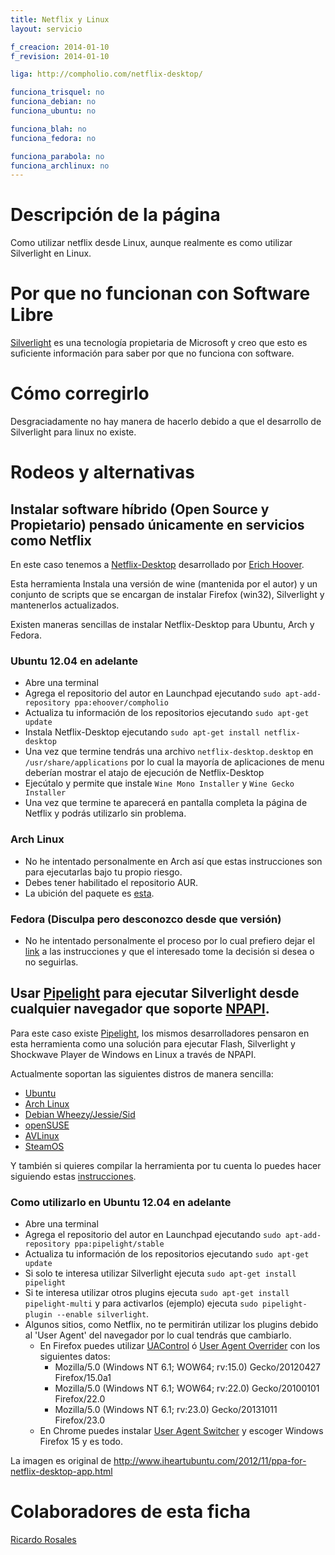```yaml
---
title: Netflix y Linux
layout: servicio

f_creacion: 2014-01-10
f_revision: 2014-01-10

liga: http://compholio.com/netflix-desktop/

funciona_trisquel: no
funciona_debian: no
funciona_ubuntu: no

funciona_blah: no
funciona_fedora: no

funciona_parabola: no
funciona_archlinux: no
---
```


# Descripción de la página

Como utilizar netflix desde Linux, aunque realmente es como utilizar Silverlight en Linux.

# Por que no funcionan con Software Libre

[Silverlight](http://www.microsoft.com/silverlight/) es una tecnología propietaria de Microsoft y creo que esto es suficiente información para saber por que no funciona con software.

# Cómo corregirlo

Desgraciadamente no hay manera de hacerlo debido a que el desarrollo de Silverlight para linux no existe.

# Rodeos y alternativas

## Instalar software híbrido (Open Source y Propietario) pensado únicamente en servicios como Netflix

En este caso tenemos a [Netflix-Desktop](http://www.webupd8.org/2012/11/how-to-use-netflix-in-ubuntu-through.html) desarrollado por [Erich Hoover](https://plus.google.com/+ErichHoover).

Esta herramienta Instala una versión de wine (mantenida por el autor) y un conjunto de scripts que se encargan de instalar Firefox (win32), Silverlight y mantenerlos actualizados.

Existen maneras sencillas de instalar Netflix-Desktop para Ubuntu, Arch y Fedora.

### Ubuntu 12.04 en adelante

* Abre una terminal
* Agrega el repositorio del autor en Launchpad ejecutando ``sudo apt-add-repository ppa:ehoover/compholio``
* Actualiza tu información de los repositorios ejecutando ``sudo apt-get update``
* Instala Netflix-Desktop ejecutando ``sudo apt-get install netflix-desktop``
* Una vez que termine tendrás una archivo ``netflix-desktop.desktop`` en ``/usr/share/applications`` por lo cual la mayoría de aplicaciones de menu deberían mostrar el atajo de ejecución de Netflix-Desktop
* Ejecútalo y permite que instale ``Wine Mono Installer`` y ``Wine Gecko Installer``
* Una vez que termine te aparecerá en pantalla completa la página de Netflix y podrás utilizarlo sin problema.

### Arch Linux

* No he intentado personalmente en Arch así que estas instrucciones son para ejecutarlas bajo tu propio riesgo.
* Debes tener habilitado el repositorio AUR.
* La ubición del paquete es [esta](https://aur.archlinux.org/packages/netflix-desktop/).

### Fedora (Disculpa pero desconozco desde que versión)

* No he intentado personalmente el proceso por lo cual prefiero dejar el [link](http://forums.fedoraforum.org/showthread.php?t=286230) a las instrucciones y que el interesado tome la decisión si desea o no seguirlas.

## Usar [Pipelight](/pipelight/) para ejecutar Silverlight desde cualquier navegador que soporte [NPAPI](http://en.wikipedia.org/wiki/NPAPI).

Para este caso existe [Pipelight](https://launchpad.net/pipelight), los mismos desarrolladores pensaron en esta herramienta como una solución para ejecutar Flash, Silverlight y Shockwave Player de Windows en Linux a través de NPAPI.

Actualmente soportan las siguientes distros de manera sencilla:

* [Ubuntu](http://fds-team.de/cms/pipelight-installation.html#section_1_1)
* [Arch Linux](http://fds-team.de/cms/pipelight-installation.html#section_1_2)
* [Debian Wheezy/Jessie/Sid](http://fds-team.de/cms/pipelight-installation.html#section_1_3)
* [openSUSE](http://fds-team.de/cms/pipelight-installation.html#section_1_4)
* [AVLinux](http://fds-team.de/cms/pipelight-installation.html#section_1_6)
* [SteamOS](http://fds-team.de/cms/pipelight-installation.html#section_1_8)

Y también si quieres compilar la herramienta por tu cuenta lo puedes hacer siguiendo estas [instrucciones](http://fds-team.de/cms/pipelight-installation.html#section_1_9).

### Como utilizarlo en Ubuntu 12.04 en adelante

* Abre una terminal
* Agrega el repositorio del autor en Launchpad ejecutando ``sudo apt-add-repository ppa:pipelight/stable``
* Actualiza tu información de los repositorios ejecutando ``sudo apt-get update``
* Si solo te interesa utilizar Silverlight ejecuta ``sudo apt-get install pipelight``
* Si te interesa utilizar otros plugins ejecuta ``sudo apt-get install pipelight-multi`` y para activarlos (ejemplo) ejecuta ``sudo pipelight-plugin --enable silverlight``.
* Algunos sitios, como Netflix, no te permitirán utilizar los plugins debido al 'User Agent' del navegador por lo cual tendrás que cambiarlo.
    * En Firefox puedes utilizar [UAControl](https://addons.mozilla.org/en-us/firefox/addon/uacontrol/) ó [User Agent Overrider](https://addons.mozilla.org/en-US/firefox/addon/user-agent-overrider/) con los siguientes datos:
        * Mozilla/5.0 (Windows NT 6.1; WOW64; rv:15.0) Gecko/20120427 Firefox/15.0a1
        * Mozilla/5.0 (Windows NT 6.1; WOW64; rv:22.0) Gecko/20100101 Firefox/22.0
        * Mozilla/5.0 (Windows NT 6.1; rv:23.0) Gecko/20131011 Firefox/23.0
    * En Chrome puedes instalar [User Agent Switcher](https://chrome.google.com/webstore/detail/user-agent-switcher-for-c/djflhoibgkdhkhhcedjiklpkjnoahfmg) y escoger Windows Firefox 15 y es todo.

La imagen es original de http://www.iheartubuntu.com/2012/11/ppa-for-netflix-desktop-app.html

# Colaboradores de esta ficha

[Ricardo Rosales](https://github.com/missingcharacter)
